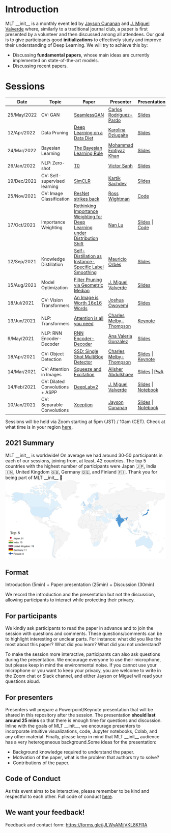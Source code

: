 # Introduction
MLT \_\_init\_\_ is a monthly event led by [Jayson Cunanan](https://www.linkedin.com/in/jayson-cunanan-phd/) and [J. Miguel Valverde](https://twitter.com/jmlipman) where, similarly to a traditional journal club, a paper is first presented by a volunteer and then discussed among all attendees. Our goal is to give participants good **initializations** to effectively study and improve their understanding of Deep Learning. We will try to achieve this by:
* Discussing **fundamental papers**, whose main ideas are currently implemented on state-of-the-art models.
* Discussing recent papers.


# Sessions

| Date        | Topic                           | Paper                  | Presenter        | Presentation             | Video |
|-------------|---------------------------------|------------------------|------------------|--------------------------|--------|
| 25/May/2022 | CV: GAN | [SeamlessGAN](https://arxiv.org/abs/2201.05120) | [Carlos Rodríguez-Pardo](https://carlosrodriguezpardo.es/)    | [Slides](https://github.com/Machine-Learning-Tokyo/__init__/blob/main/session_15/MLT%20-%20copia.pdf) |  [![Youtube](https://www.youtube.com/s/desktop/f506bd45/img/favicon_32.png)](https://www.youtube.com/watch?v=5vWW84jsRyk)|
| 12/Apr/2022 | Data Pruning | [Deep Learning on a Data Diet](https://arxiv.org/abs/2107.07075) | [Karolina Dziugaite](https://gkdz.org/)    | [Slides]() |  [![Youtube](https://www.youtube.com/s/desktop/f506bd45/img/favicon_32.png)](https://www.youtube.com/watch?v=KUoEGz-Ztlw)|
| 24/Mar/2022 | Bayesian Learning | [The Bayesian Learning Rule](https://arxiv.org/abs/2107.04562) | [Mohammad Emtiyaz Khan](https://emtiyaz.github.io/index.html)    | [Slides](https://github.com/Machine-Learning-Tokyo/__init__/blob/main/session_14/Mar24_2022_MLT.pdf) |  [![Youtube](https://www.shareicon.net/data/32x32/2016/07/09/118264_youtube_512x512.png)]()|
| 26/Jan/2022 | NLP: Zero-shot | [T0](https://arxiv.org/abs/2110.08207) | [Victor Sanh](https://twitter.com/SanhEstPasMoi)    | [Slides](https://github.com/Machine-Learning-Tokyo/__init__/blob/main/session_13/Talk%20MLT%20-%20Victor%20-%20Jan%2026%202022.pdf) |  [![Youtube](https://www.youtube.com/s/desktop/f506bd45/img/favicon_32.png)](https://www.youtube.com/watch?v=RI9Wo2yGGt8)|
| 19/Dec/2021 | CV: Self-supervised learning | [SimCLR](https://arxiv.org/abs/2002.05709) | [Kartik Sachdev](https://www.linkedin.com/in/kartik-sachdev-7bb581ab/)    | [Slides](https://github.com/Machine-Learning-Tokyo/__init__/raw/main/session_12/SimCLR.pptx) |  [![Youtube](https://www.youtube.com/s/desktop/f506bd45/img/favicon_32.png)](https://www.youtube.com/watch?v=czAWRw5GIq4)|
| 25/Nov/2021 | CV: Image Classification | [ResNet strikes back](https://arxiv.org/abs/2110.00476) | [Ross Wightman](https://github.com/rwightman)    | [Code](https://github.com/rwightman/pytorch-image-models) |  [![Youtube](https://www.youtube.com/s/desktop/f506bd45/img/favicon_32.png)](https://youtu.be/sNiAX2ZCW34) |
| 17/Oct/2021 | Importance Weighting | [Rethinking Importance Weighting for Deep Learning under Distribution Shift](https://arxiv.org/abs/2006.04662)              | [Nan Lu](https://scholar.google.co.jp/citations?user=KQUQlG4AAAAJ&hl=en)    | [Slides](https://github.com/Machine-Learning-Tokyo/__init__/raw/main/session_10/MLT_1017.pdf) &#124; [Code](https://github.com/TongtongFANG/DIW) |  [![Youtube](https://www.youtube.com/s/desktop/f506bd45/img/favicon_32.png)](https://www.youtube.com/watch?v=UkbkhKIP_PY) |
| 12/Sep/2021 | Knowledge Distillation | [Self-Distillation as Instance-Specific Label Smoothing](https://arxiv.org/abs/2006.05065)              | [Mauricio Orbes](https://www.linkedin.com/in/mauricio-orbes-b13916157/)    | [Slides](https://github.com/Machine-Learning-Tokyo/__init__/blob/main/session_09/SelfDistillation.pdf) |  [![Youtube](https://www.youtube.com/s/desktop/f506bd45/img/favicon_32.png)](https://www.youtube.com/watch?v=aeZ7vU9fFdI) |
| 15/Aug/2021 | Model Optimization | [Filter Pruning via Geometric Median](https://arxiv.org/abs/1811.00250)              | [J. Miguel Valverde](https://www.twitter.com/jmlipman)    | [Slides](https://github.com/Machine-Learning-Tokyo/__init__/blob/main/session_08/Filter%20Pruning%20via%20Geometric%20Median.pptx) |  [![Youtube](https://www.youtube.com/s/desktop/f506bd45/img/favicon_32.png)](https://www.youtube.com/watch?v=k7rVPd_Wvpg) |
| 18/Jul/2021 | CV: Vision Transformers | [An Image is Worth 16x16 Words](https://arxiv.org/abs/2010.11929) | [Joshua Owoyemi](https://toluwajosh.github.io/) | [Slides](session_07/Transformers_for_Image_Recognition_at_Scale_slides.pdf) |  [![Youtube](https://www.youtube.com/s/desktop/f506bd45/img/favicon_32.png)](https://www.youtube.com/watch?v=yCEpkEb7mvw)
| 13/Jun/2021 | NLP: Transformers | [Attention is all you need](https://arxiv.org/abs/1706.03762) | [Charles Melby-Thompson](https://www.linkedin.com/in/charles-melby-thompson/) | [Keynote](https://github.com/Machine-Learning-Tokyo/__init__/blob/main/session_06/transformers.key) |  [![Youtube](https://www.youtube.com/s/desktop/f506bd45/img/favicon_32.png)](https://www.youtube.com/watch?v=F7k8M3xTLzk) |
| 9/May/2021 | NLP: RNN Encoder-Decoder | [RNN Encoder-Decoder](https://arxiv.org/abs/1406.1078) | [Ana Valeria González](https://anavaleriagonzalez.github.io/) | [Slides](https://github.com/Machine-Learning-Tokyo/__init__/blob/main/session_05/phrase-rep-3.pdf) |  [![Youtube](https://www.youtube.com/s/desktop/f506bd45/img/favicon_32.png)](https://www.youtube.com/watch?v=Er8uAQoy6Sk) |
| 18/Apr/2021 | CV: Object Detection | [SSD: Single Shot MultiBox Detector](https://arxiv.org/pdf/1512.02325.pdf) | [Charles Melby-Thompson](https://www.linkedin.com/in/charles-melby-thompson/) | [Slides](https://github.com/Machine-Learning-Tokyo/__init__/blob/main/session_04/ssd.pdf)  &#124; [Keynote](https://github.com/Machine-Learning-Tokyo/__init__/blob/main/session_04/ssd.key) |  [![Youtube](https://www.youtube.com/s/desktop/f506bd45/img/favicon_32.png)](https://www.youtube.com/watch?v=F-irLP2k3Dk) |
| 14/Mar/2021 | CV: Attention in Images         | [Squeeze and Excitation](https://arxiv.org/abs/1709.01507) | [Alisher Abdulkhaev](https://twitter.com/alisher_ai) | [Slides](https://github.com/Machine-Learning-Tokyo/__init__/blob/main/session_03/Squeeze-and-Excitation%20Networks.pdf)  &#124; [PwA](https://github.com/Machine-Learning-Tokyo/papers-with-annotations/blob/master/convolutional-neural-networks/Squeeze-and-Excitation_Networks.pdf) |  [![Youtube](https://www.youtube.com/s/desktop/f506bd45/img/favicon_32.png)](https://www.youtube.com/watch?v=1IYYzglEk0o) |
| 14/Feb/2021 | CV: Dilated Convolutions + ASPP | [DeepLabv2](https://arxiv.org/abs/1606.00915)              | [J. Miguel Valverde](https://www.twitter.com/jmlipman)    | [Slides](https://github.com/Machine-Learning-Tokyo/__init__/blob/main/session_02/DeepLabv2.pptx) &#124; [Notebook](https://github.com/Machine-Learning-Tokyo/__init__/blob/main/session_02/DeepLabv2.ipynb) |  [![Youtube](https://www.youtube.com/s/desktop/f506bd45/img/favicon_32.png)](https://www.youtube.com/watch?v=HTgvG57JFYw) |
| 10/Jan/2021 | CV: Separable Convolutions      | [Xception](https://arxiv.org/abs/1610.02357)               | [Jayson Cunanan](https://www.linkedin.com/in/jayson-cunanan-phd/)    | [Slides](https://github.com/Machine-Learning-Tokyo/__init__/blob/main/session_01/Xception.pptx) &#124; [Notebook](https://github.com/Machine-Learning-Tokyo/__init__/blob/main/session_01/Xception.ipynb) | [![Youtube](https://www.youtube.com/s/desktop/f506bd45/img/favicon_32.png)](https://www.youtube.com/watch?v=GIXDyJnFM5w) |

Sessions will be held via Zoom starting at 5pm (JST) / 10am (CET). Check at what time is in your region [here](https://www.worldtimebuddy.com/japan-tokyo-to-cet).


## 2021 Summary
MLT \_\_init\_\_ is worldwide! On average we had around 30-50 participants in each of our sessions, joining from, at least, 42 countries. The top 5 countries with the highest number of participants were Japan 🇯🇵, India 🇮🇳, United Kingdom 🇬🇧, Germany 🇩🇪, and Finland 🇫🇮. Thank you for being part of MLT \_\_init\_\_ 🤗
![World map 2021](https://raw.githubusercontent.com/Machine-Learning-Tokyo/__init__/main/misc/init_map_2021_v2.png)


## Format
Introduction (5min) + Paper presentation (25min) + Discussion (30min)

We record the introduction and the presentation but not the discussion, allowing participants to interact while protecting their privacy.

## For participants
We kindly ask participants to read the paper in advance and to join the session with questions and comments. These questions/comments can be to highlight interesting or unclear parts. For instance: what did you like the most about this paper? What did you learn? What did you not understand?

To make the session more interactive, participants can also ask questions during the presentation. We encourage everyone to use their microphone, but please keep in mind the environmental noise. If you cannot use your microphone or you want to keep your privacy, you are welcome to write in the Zoom chat or Slack channel, and either Jayson or Miguel will read your questions aloud.


## For presenters
Presenters will prepare a Powerpoint/Keynote presentation that will be shared in this repository after the session. The presentation **should last around 25 mins** so that there is enough time for questions and discussion. Inline with the goals of MLT \_\_init\_\_, we encourage presenters to incorporate intuitive visualizations, code, Jupyter notebooks, Colab, and any other material. Finally, please keep in mind that MLT \_\_init\_\_ audience has a very heterogeneous background.Some ideas for the presentation:
* Background knowledge required to understand the paper.
* Motivation of the paper, what is the problem that authors try to solve?
* Contributions of the paper.

## Code of Conduct
As this event aims to be interactive, please remember to be kind and respectful to each other. Full code of conduct [here](https://mltokyo.ai/about).

## We want your feedback!
Feedback and contact form: https://forms.gle/jJLWyAMjjVKL8KFRA
